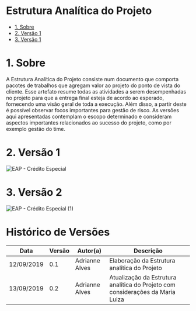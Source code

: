# Estrutura Analítica do Projeto

* [1. Sobre](#_1-Sobre)
* [2. Versão 1](#_2-Versão-1)
* [3. Versão 1](#_3-Versão-2)

# 1. Sobre

A Estrutura Analítica do Projeto consiste num documento que comporta pacotes de trabalhos que agregam valor ao projeto do ponto de vista do cliente. Esse artefato resume todas as atividades a serem desempenhadas no projeto para que a entrega final esteja de acordo ao esperado, fornecendo uma visão geral de toda a execução. Além disso, a partir deste é possível observar focos importantes para gestão de risco. As versões aqui apresentadas contemplam o escopo determinado e consideram aspectos importantes relacionados ao sucesso do projeto, como por exemplo gestão do time. 

# 2. Versão 1

![EAP - Crédito Especial](https://user-images.githubusercontent.com/16694289/64859979-1c9f6e80-d602-11e9-9c06-5ffe401110e6.png)

# 3. Versão 2

![EAP - Crédito Especial (1)](https://user-images.githubusercontent.com/16694289/64900638-a3873200-d668-11e9-9f4e-0ea2f6a7a511.png)



# Histórico de Versões

| Data | Versão | Autor(a) | Descrição |
| - | - | - | - |
| 12/09/2019 | 0.1 | Adrianne Alves | Elaboração da Estrutura analítica do Projeto |
| 13/09/2019 | 0.2 | Adrianne Alves | Atualização da Estrutura analítica do Projeto com considerações da Maria Luiza |